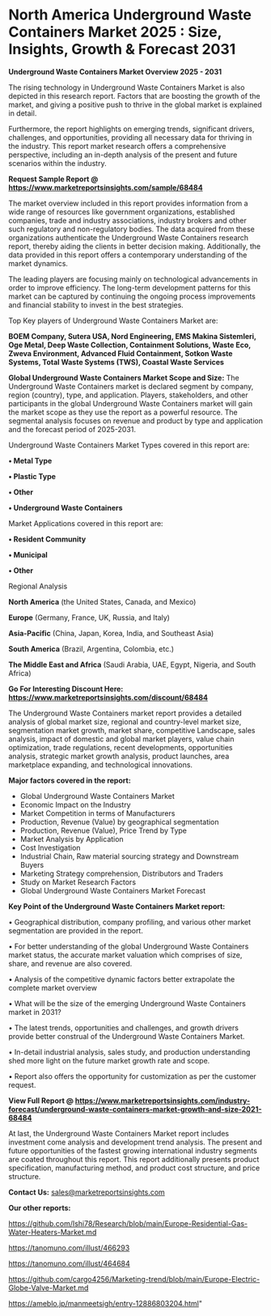 # North America Underground Waste Containers Market 2025 : Size, Insights, Growth & Forecast 2031

<Strong> Underground Waste Containers Market Overview 2025 - 2031</strong>

The rising technology in Underground Waste Containers Market is also depicted in this research report. Factors that are boosting the growth of the market, and giving a positive push to thrive in the global market is explained in detail.

Furthermore, the report highlights on emerging trends, significant drivers, challenges, and opportunities, providing all necessary data for thriving in the industry. This report market research offers a comprehensive perspective, including an in-depth analysis of the present and future scenarios within the industry.

<strong>Request Sample Report @ <a href=https://www.marketreportsinsights.com/sample/68484>https://www.marketreportsinsights.com/sample/68484</a></strong>

The market overview included in this report provides information from a wide range of resources like government organizations, established companies, trade and industry associations, industry brokers and other such regulatory and non-regulatory bodies. The data acquired from these organizations authenticate the Underground Waste Containers research report, thereby aiding the clients in better decision making. Additionally, the data provided in this report offers a contemporary understanding of the market dynamics.

The leading players are focusing mainly on technological advancements in order to improve efficiency. The long-term development patterns for this market can be captured by continuing the ongoing process improvements and financial stability to invest in the best strategies.

Top Key players of Underground Waste Containers Market are:

<strong>BOEM Company, Sutera USA, Nord Engineering, EMS Makina Sistemleri, Oge Metal, Deep Waste Collection, Containment Solutions, Waste Eco, Zweva Environment, Advanced Fluid Containment, Sotkon Waste Systems, Total Waste Systems (TWS), Coastal Waste Services</strong>

<strong><b>Global Underground Waste Containers Market Scope and Size:</b></strong>
The Underground Waste Containers market is declared segment by company, region (country), type, and application. Players, stakeholders, and other participants in the global Underground Waste Containers market will gain the market scope as they use the report as a powerful resource. The segmental analysis focuses on revenue and product by type and application and the forecast period of 2025-2031.

Underground Waste Containers Market Types covered in this report are:

<strong>• Metal Type

• Plastic Type

• Other

• Underground Waste Containers</strong>

Market Applications covered in this report are:

<strong>• Resident Community

• Municipal

• Other</strong> 

Regional Analysis

<strong>North America</strong> (the United States, Canada, and Mexico)

<strong>Europe</strong> (Germany, France, UK, Russia, and Italy)

<strong>Asia-Pacific</strong> (China, Japan, Korea, India, and Southeast Asia)

<strong>South America</strong> (Brazil, Argentina, Colombia, etc.)

<strong>The Middle East and Africa</strong> (Saudi Arabia, UAE, Egypt, Nigeria, and South Africa)

<strong>Go For Interesting Discount Here: <a href=https://www.marketreportsinsights.com/discount/68484>https://www.marketreportsinsights.com/discount/68484</a></strong>

The Underground Waste Containers market report provides a detailed analysis of global market size, regional and country-level market size, segmentation market growth, market share, competitive Landscape, sales analysis, impact of domestic and global market players, value chain optimization, trade regulations, recent developments, opportunities analysis, strategic market growth analysis, product launches, area marketplace expanding, and technological innovations.

<strong><b>Major factors covered in the report:</b></strong>
<ul>
  <li>Global Underground Waste Containers Market </li>
  <li>Economic Impact on the Industry</li>
  <li>Market Competition in terms of Manufacturers</li>
  <li>Production, Revenue (Value) by geographical segmentation</li>
  <li>Production, Revenue (Value), Price Trend by Type</li>
  <li>Market Analysis by Application</li>
  <li>Cost Investigation</li>
  <li>Industrial Chain, Raw material sourcing strategy and Downstream Buyers</li>
  <li>Marketing Strategy comprehension, Distributors and Traders</li>
  <li>Study on Market Research Factors</li>
  <li>Global Underground Waste Containers Market Forecast</li>
</ul>

<strong><b>Key Point of the Underground Waste Containers Market report:</b></strong>

• Geographical distribution, company profiling, and various other market segmentation are provided in the report.

• For better understanding of the global Underground Waste Containers market status, the accurate market valuation which comprises of size, share, and revenue are also covered.

• Analysis of the competitive dynamic factors better extrapolate the complete market overview

• What will be the size of the emerging Underground Waste Containers market in 2031?

• The latest trends, opportunities and challenges, and growth drivers provide better construal of the Underground Waste Containers Market.

• In-detail industrial analysis, sales study, and production understanding shed more light on the future market growth rate and scope.

• Report also offers the opportunity for customization as per the customer request.

<strong><b>View Full Report @ <a href=https://www.marketreportsinsights.com/industry-forecast/underground-waste-containers-market-growth-and-size-2021-68484>https://www.marketreportsinsights.com/industry-forecast/underground-waste-containers-market-growth-and-size-2021-68484</a></b></strong>


At last, the Underground Waste Containers Market report includes investment come analysis and development trend analysis. The present and future opportunities of the fastest growing international industry segments are coated throughout this report. This report additionally presents product specification, manufacturing method, and product cost structure, and price structure.

<strong>Contact Us:</strong>
sales@marketreportsinsights.com

<strong>Our other reports:</strong>

<a href=https://github.com/Ishi78/Research/blob/main/Europe-Residential-Gas-Water-Heaters-Market.md>https://github.com/Ishi78/Research/blob/main/Europe-Residential-Gas-Water-Heaters-Market.md</a>

<a href=https://tanomuno.com/illust/466293>https://tanomuno.com/illust/466293</a>

<a href=https://tanomuno.com/illust/464684>https://tanomuno.com/illust/464684</a>

<a href=https://github.com/cargo4256/Marketing-trend/blob/main/Europe-Electric-Globe-Valve-Market.md>https://github.com/cargo4256/Marketing-trend/blob/main/Europe-Electric-Globe-Valve-Market.md</a>

<a href=https://ameblo.jp/manmeetsigh/entry-12886803204.html>https://ameblo.jp/manmeetsigh/entry-12886803204.html</a>"
